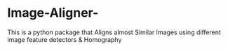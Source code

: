 # Image-Aligner-

This is a python package that Aligns almost Similar Images using different image feature detectors &amp; Homography
